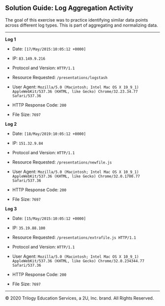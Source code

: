 ## Solution Guide: Log Aggregation Activity

The goal of this exercise was to practice identifying similar data points across different log types. This is part of aggregating and normalizing data.

---

**Log 1**

   - Date: `[17/May/2015:10:05:12 +0000]`

   - IP: `83.149.9.216`
   
   - Protocol and Version: `HTTP/1.1`
   
   - Resource Requested: `/presentations/logstash `
   
   - User Agent: `Mozilla/5.0 (Macintosh; Intel Mac OS X 19_9_1) AppleWebKit/537.36 (KHTML, like Gecko) Chrome/32.23.34.77 Safari/537.36`
   
   - HTTP Response Code: `200`
   
   - File Size: `7697`
   
**Log 2**

   - Date: `[18/May/2019:10:05:12 +0000]`
   
   - IP: `151.32.9.84`
   
   - Protocol and Version: `HTTP/1.1`
   
   - Resource Requested: `/presentations/newfile.js`
   
   - User Agent: `Mozilla/5.0 (Macintosh; Intel Mac OS X 10_9_1) AppleWebKit/537.36 (KHTML, like Gecko) Chrome/32.0.1700.77 Safari/537.36`
   
   - HTTP Response Code: `200`
   
   - File Size: `7697`
   
**Log 3**

   - Date: `[15/May/2015:10:05:12 +0000]`
   
   - IP: `35.19.88.100`
   
   - Resource Requested: `/presentations/extrafile.js HTTP/1.1`
   
   - Protocol and Version: `HTTP/1.1`
   
   - User Agent: `Mozilla/5.0 (Macintosh; Intel Mac OS X 10_9_1) AppleWebKit/537.36 (KHTML, like Gecko) Chrome/32.0.234344.77 Safari/537.36`
   
   - HTTP Response Code: `200`
   
   - File Size: `7697`

---
© 2020 Trilogy Education Services, a 2U, Inc. brand. All Rights Reserved.  
